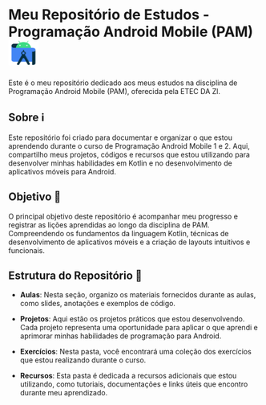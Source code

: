 # Meu Repositório de Estudos - Programação Android Mobile (PAM)   <img alt="Gabriel-Android" height="50" width="60" src="https://raw.githubusercontent.com/devicons/devicon/master/icons/androidstudio/androidstudio-original.svg">

 Este é o meu repositório dedicado aos meus estudos na disciplina de Programação Android Mobile (PAM), oferecida pela ETEC DA Zl.

## Sobre ℹ️

Este repositório foi criado para documentar e organizar o que estou aprendendo durante o curso de Programação Android Mobile 1 e 2. Aqui, compartilho meus projetos, códigos e recursos que estou utilizando para desenvolver minhas habilidades em Kotlin e no desenvolvimento de aplicativos móveis para Android.

## Objetivo 🎯

O principal objetivo deste repositório é acompanhar meu progresso e registrar as lições aprendidas ao longo da disciplina de PAM. Compreendendo os fundamentos da linguagem Kotlin, técnicas de desenvolvimento de aplicativos móveis e a criação de layouts intuitivos e funcionais.

## Estrutura do Repositório 📂

- **Aulas**: Nesta seção, organizo os materiais fornecidos durante as aulas, como slides, anotações e exemplos de código.

- **Projetos**: Aqui estão os projetos práticos que estou desenvolvendo. Cada projeto representa uma oportunidade para aplicar o que aprendi e aprimorar minhas habilidades de programação para Android.
  
- **Exercícios**: Nesta pasta, você encontrará uma coleção dos exercícios que estou realizando durante o curso.

- **Recursos**: Esta pasta é dedicada a recursos adicionais que estou utilizando, como tutoriais, documentações e links úteis que encontro durante meu aprendizado.


